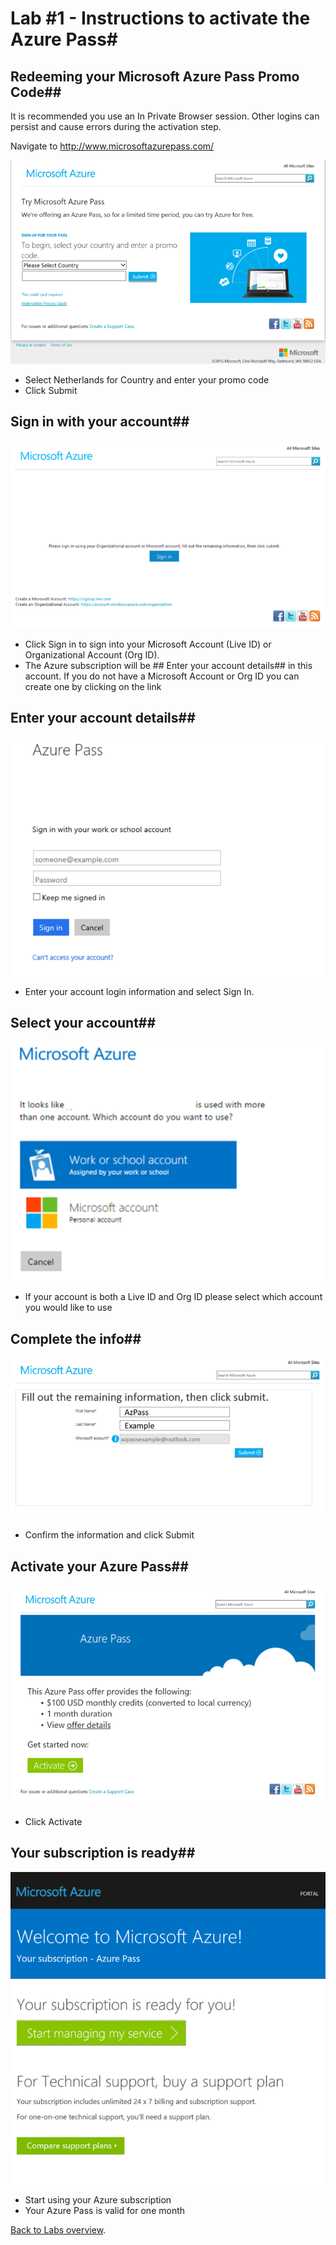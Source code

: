# Lab #1 - Instructions to activate the Azure Pass#

## Redeeming your Microsoft Azure Pass Promo Code##
It is recommended you use an In Private Browser session. Other logins can persist and cause errors during the activation step.

Navigate to http://www.microsoftazurepass.com/

![](<media/AzurePass-enterpromocode.png>)

- Select Netherlands for Country and enter your promo code
- Click Submit

## Sign in with your account##
![](<media/AzurePass-login.png>)

- Click Sign in to sign into your Microsoft Account (Live ID) or Organizational Account (Org ID).
- The Azure subscription will be ## Enter your account details## in this account. If you do not have a Microsoft Account or Org ID you can create one by clicking on the link

## Enter your account details##
![](<media/AzurePass-signindialog.png>)

- Enter your account login information and select Sign In.

## Select your account##
![](<media/AzurePass-selectaccount.png>)

- If your account is both a Live ID and Org ID please select which account you would like to use

## Complete the info##
![](<media/AzurePass-enterinfo.png>)

- Confirm the information and click Submit

## Activate your Azure Pass##
![](<media/AzurePass-activate.png>)

- Click Activate

## Your subscription is ready##
![](<media/AzurePass-subscriptionisready.png>)

- Start using your Azure subscription
- Your Azure Pass is valid for one month

[Back to Labs overview](../../Readme.md).
